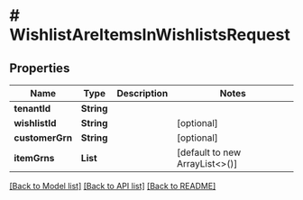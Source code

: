 # # WishlistAreItemsInWishlistsRequest


## Properties 


Name | Type | Description | Notes
------------ | ------------- | ------------- | -------------
**tenantId**| **String** |   |
**wishlistId**| **String** |   | [optional]
**customerGrn**| **String** |   | [optional]
**itemGrns**| **List<String>** |   | [default to new ArrayList<>()]


[[Back to Model list]](../../README.md#models) [[Back to API list]](../../README.md#endpoints) [[Back to README]](../../README.md)

